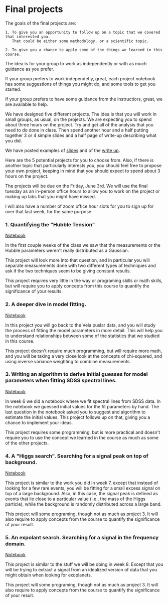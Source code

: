 # Final projects

The goals of the final projects are:

	1. To give you an opportunity to follow up on a topic that we covered that interested you.
	   That could be either some methodology, or a scientific topic.

	2. To give you a chance to apply some of the things we learned in this course.

The idea is for your group to work as independently or with as much guidance
as you prefer.

If your group  prefers to work independetly,  great, each project notebook has some suggestions of things you might do, and
some tools to get you started.

If your group prefers to have some guidance from the instructiors,
great, we are available to help.

We have designed five different projects.  The idea is that you will work in small groups, as usual, on the projects.
We are expecting you to spend about three hours on the project.
Try and get all of the analysis that you need to do done in class.  Then spend another hour and a half
putting together 3 or 4 simple slides and a half page of write-up describing what you did.

We have posted examples of [slides](https://docs.google.com/document/d/10S9qiCLn2xp8Wg3LyjUd0w6JLZew30ZwEcc3emNfw9Q/edit?usp=sharing) and of the [write up](https://docs.google.com/presentation/d/1ueCFssD_V3Nl9JXZN-YCIh2uc18UMgXUK5NizApxk_s/edit?usp=sharing).

Here are the 5 potential projects for you to choose from.  Also, if there is another topic that particularly interests you, you should feel free to
propose your own project, keeping in mind that you should expect to spend about 3 hours on the project.

The projects will be due on the Friday, June 3rd.   We will use the final tuesday as an in-person office hours to allow you to work on the project or making up labs that you might have missed.

I will also have a number of zoom office hour slots for you to sign up for over that last week, for the same purpose.

### 1. Quantifying the "Hubble Tension"

[Notebook](Project_Hubble_Tension.ipynb)

In the first couple weeks of the class we saw that the measurements or the Hubble parameters weren't really distributed as a Gaussian.

This project will look more into that question, and in particular you will separate measurements done with two different types of techniques and
ask if the two techniques seem to be giving constant results.

This project requires very little in the way or programing skills or math skills, but will require you to apply concepts from this course to
quantify the significance of your results.

### 2. A deeper dive in model fitting.

[Notebook](Project_Fitting_Deep_Dive.ipynb)

In this project you will go back to the Vela puslar data, and you will study the process of fitting the model parameters in more detail.
This will help you to understand relationships between some of the statistics that we studied in this course.

This project doesn't require much programming, but will require more math, and you will be taking a very close look at the concepts of chi-squared,
and using inverse variance weighting to combine measurements.


### 3. Writing an algorithm to derive initial guesses for model parameters when fitting SDSS spectral lines.

[Notebook](Project_SDSS_Line_Fit_Algo.ipynb)

In week 6 we did a notebook where we fit spectral lines from SDSS data.  In the notebook we guessed initial values for the fit parameters by hand.
The last question in the notebook asked you to suggest and algorithm to estimate the initial values.  This project follows up on that, giving you a
chance to implement your ideas.

This project requires some programming, but is more practical and doesn't require you to use the concept we learned in the course as much as some of
the other projects.


### 4. A "Higgs search".  Searching for a signal peak on top of background. 

[Notebook](Project_Higgs_Search.ipynb)

This project is similar to the work you did in week 7, except that instead of looking for a few rare events, you will be fitting for a small excess
signal on top of a large background.  Also, in this case, the signal peak is defined as events that lie close to a particular value (i.e., the mass
of the Higgs particle), while the background is randomly distributed across a large band.

This project will some programing, though not as much as project 3.  It will also require to apply concepts from the course to quantify the significance
of your result.


### 5. An expolant search.  Searching for a signal in the frequency domain. 

[Notebook](Project_Exoplanet.ipynb)

This project is similar to the stuff we will be doing in week 8.  Except that you will be trying to extract a signal from an idealized version of
data that you might obtain when looking for exoplanets.

This project will some programing, though not as much as project 3.  It will also require to apply concepts from the course to quantify the significance
of your result.









<!--  LocalWords:  expolant
 -->
